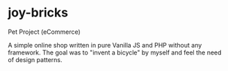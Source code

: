 # joy-bricks
Pet Project (eCommerce)

A simple online shop written in pure Vanilla JS and PHP without any framework. The goal was to "invent a bicycle" by myself and feel the need of design patterns.
